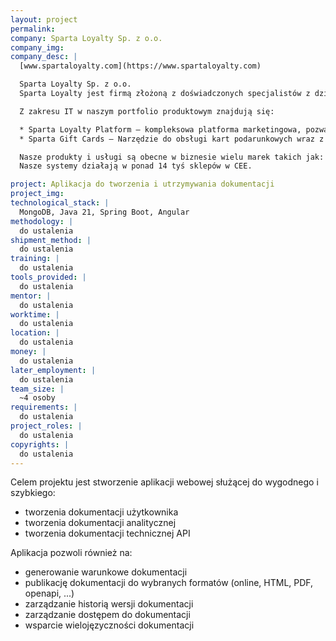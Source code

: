```yaml
---
layout: project
permalink:
company: Sparta Loyalty Sp. z o.o. 
company_img:
company_desc: |
  [www.spartaloyalty.com](https://www.spartaloyalty.com)

  Sparta Loyalty Sp. z o.o.
  Sparta Loyalty jest firmą złożoną z doświadczonych specjalistów z dziedziny MarTech. Zajmują się kompleksowym tworzeniem projektów CDP/CRM/Loyalty i programów kart podarunkowych.

  Z zakresu IT w naszym portfolio produktowym znajdują się:

  * Sparta Loyalty Platform – kompleksowa platforma marketingowa, pozwalająca obsłużyć każdą mechanikę programu (punkty, rabaty, kupony, grywalizacja, gratisy).
  * Sparta Gift Cards – Narzędzie do obsługi kart podarunkowych wraz z obsługą płatności w sklepach fizycznych i sklepie internetowym.

  Nasze produkty i usługi są obecne w biznesie wielu marek takich jak: MOL (były Lotos Paliwa), Empik, The Body Shop, Briju, Gatta, iDream (Apple Reseller), Kazar, Spar.
  Nasze systemy działają w ponad 14 tyś sklepów w CEE. 

project: Aplikacja do tworzenia i utrzymywania dokumentacji 
project_img:
technological_stack: |
  MongoDB, Java 21, Spring Boot, Angular
methodology: |
  do ustalenia
shipment_method: |
  do ustalenia
training: |
  do ustalenia
tools_provided: |
  do ustalenia
mentor: |
  do ustalenia
worktime: |
  do ustalenia
location: |
  do ustalenia
money: |
  do ustalenia
later_employment: |
  do ustalenia
team_size: |
  ~4 osoby
requirements: |
  do ustalenia
project_roles: |
  do ustalenia
copyrights: |
  do ustalenia
---
```

Celem projektu jest stworzenie aplikacji webowej służącej do wygodnego i szybkiego:

* tworzenia dokumentacji użytkownika
* tworzenia dokumentacji analitycznej
* tworzenia dokumentacji technicznej API

Aplikacja pozwoli również na:

* generowanie warunkowe dokumentacji
* publikację dokumentacji do wybranych formatów (online, HTML, PDF, openapi, ...)
* zarządzanie historią wersji dokumentacji
* zarządzanie dostępem do dokumentacji
* wsparcie wielojęzyczności dokumentacji

